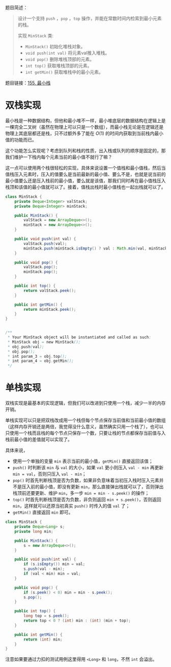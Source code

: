 题目简述：

> 设计一个支持 `push` ，`pop` ，`top` 操作，并能在常数时间内检索到最小元素的栈。
>
> 实现 `MinStack` 类:
>
> - `MinStack()` 初始化堆栈对象。
> - `void push(int val)` 将元素val推入堆栈。
> - `void pop()` 删除堆栈顶部的元素。
> - `int top()` 获取堆栈顶部的元素。
> - `int getMin()` 获取堆栈中的最小元素。

题目链接：[155. 最小栈](https://leetcode.cn/problems/min-stack/)

# 双栈实现

最小栈是一种数据结构，但他和最小堆不一样，最小堆底层的数据结构在逻辑上是一棵完全二叉树（虽然在物理上可以只是一个数组），而最小栈无论是在逻辑还是物理上其底层都还是栈，只不过额外多了能在 $O(1)$ 的时间内获取到当前栈内最小值的功能而已。

这个功能怎么实现呢？考虑到队列和栈的性质，出入栈或队列的顺序是固定的，那我们维护一下栈内每个元素当前的最小值不就行了嘛？

这一点可以使用两个栈很轻松的实现，具体来说设置一个值栈和最小值栈，然后当值栈压入元素时，压入的值要么是当前最新的最小值、要么不是，也就是说当前的最小值要么还是压入栈前的最小值，要么就是该值，那我们同时再在最小值栈压入栈顶和该值的最小值就可以了。接着，值栈出栈时最小值栈也一起出栈就可以了。

```java
class MinStack {
    private Deque<Integer> valStack;
    private Deque<Integer> minStack;

    public MinStack() {
        valStack = new ArrayDeque<>();
        minStack = new ArrayDeque<>();
    }

    public void push(int val) {
        valStack.push(val);
        minStack.push(minStack.isEmpty() ? val : Math.min(val, minStack.peek()));
    }

    public void pop() {
        valStack.pop();
        minStack.pop();
    }

    public int top() {
        return valStack.peek();
    }

    public int getMin() {
        return minStack.peek();
    }
}


/**
 * Your MinStack object will be instantiated and called as such:
 * MinStack obj = new MinStack();
 * obj.push(val);
 * obj.pop();
 * int param_3 = obj.top();
 * int param_4 = obj.getMin();
 */
```

# 单栈实现

双栈实现是最基本的实现逻辑，但我们可以改进到只使用一个栈，减少一半的内存开销。

单栈实现可以只是把双栈改成用一个栈但每个节点保存当前值和当前最小值的数组（这样内存开销还是两倍，我觉得没什么意义，虽然确实只用一个栈了），也可以只使用一个栈而且栈的每个节点只保存一个数，只要让栈的节点都保存当前值与入栈前最小值的差值就可以实现了。

具体来说，

- 使用一个单独的变量 `min` 表示当前的最小值，`getMin()` 直接返回该值；
- `push()` 时判断该 `min` 与 `val` 的大小，如果 `val` 更小则压入 `val - min` 再更新 `min = val`，否则只压入 `val - min`；
- `pop()` 时首先判断栈顶是否为负数，如果非负意味着当初压入栈时压入元素并不是压入前的最小值，即没有更新 `min`，那么直接弹出栈就可以了，否则弹出栈顶前还要更新、维护 `min`，多一步 `min = min - s.peek()` 的操作；
- `top()` 时首先判断栈顶是否为负数，非负则返回 `min + s.peek()`，否则返回 `min`，这样就可以还原当初真实 `push()` 时传入的值 `val` 了；
- `getMin()` 直接返回 `min` 即可。

```java
class MinStack {
    private Deque<Long> s;
    private long min;

    public MinStack() {
        s = new ArrayDeque<>();
    }

    public void push(int val) {
        if (s.isEmpty()) min = val;
        s.push(val - min);
        if (val < min) min = val;
    }

    public void pop() {
        if (s.peek() < 0) min = min - s.peek();
        s.pop();
    }

    public int top() {
        long top = s.peek();
        return top < 0 ? (int) min : (int) (min + top);
    }

    public int getMin() {
        return (int) min;
    }
}
```

注意如果要通过力扣的测试用例这里得用 `<Long>` 和 `long`，不然 `int` 会溢出。